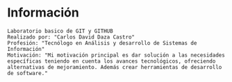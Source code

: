 # Información
    Laboratorio basico de GIT y GITHUB
    Realizado por: "Carlos David Daza Castro"
    Profesión: "Tecnólogo en Análisis y desarrollo de Sistemas de Información"
    Motivación: "Mi motivación principal es dar solución a las necesidades específicas teniendo en cuenta los avances tecnológicos, ofreciendo alternativas de mejoramiento. Además crear herramientas de desarrollo de software."

    